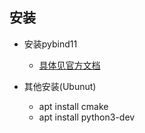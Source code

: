 ## 安装

* 安装pybind11
    * [具体见官方文档](https://pybind11.readthedocs.io/en/latest/installing.html)

* 其他安装(Ubunut)
    * apt install cmake
    * apt install python3-dev